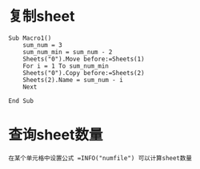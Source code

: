 # 复制sheet

    Sub Macro1()
        sum_num = 3
        sum_num_min = sum_num - 2
        Sheets("0").Move before:=Sheets(1)
        For i = 1 To sum_num_min
        Sheets("0").Copy before:=Sheets(2)
        Sheets(2).Name = sum_num - i
        Next
      
    End Sub
    
# 查询sheet数量
    在某个单元格中设置公式 =INFO("numfile") 可以计算sheet数量
